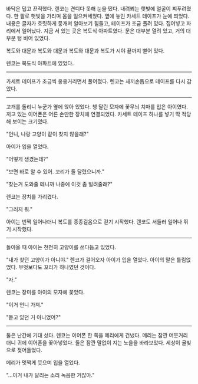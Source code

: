 바닥은 덥고 끈적했다. 렌코는 견디다 못해 눈을 떴다. 내려쬐는 햇빛에 얼굴이 찌푸려졌다. 한 팔로 햇빛을 가리며 몸을 일으켜세웠다. 옆에 놓인 카세트 테이프가 눈에 띄었다. 내용은 글자가 흐릿하게 뭉개져 알아보기 힘들고, 테이프가 조금 풀려 있다.  집어넣고 자리에서 일어났다. 지금 서 있는 곳은 복도식 아파트였다. 문은 대부분 열려 있고, 거의 대부분 텅 비어 있었다.

복도와 대문과 복도와 대문과 복도와 대문과 복도가 시야 끝까지 뻗어 있다.

렌코는 복도식 아파트에 있었다.

---

카세트 테이프가 조금씩 웅웅거리면서 풀어졌다. 렌코는 새끼손톱으로 테이프를 다시 감았다.

---

고개를 돌리니 누군가 옆에 앉아 있었다. 챙 달린 모자에 꽃무늬 치마를 입은 아이였다. 끼고 있는 이어폰은 어른 손만한 장치에 연결되었다. 카세트 테이프 하나를 넣기 딱 적당해 보이는 크기였다.

"언니, 나랑 고양이 같이 찾지 않을래?"

아이가 입을 열었다.

"어떻게 생겼는데?"

"보면 바로 알 수 있어. 꼬리가 둘 달렸으니까."

"찾는거 도와줄 테니까 나중에 이것 좀 빌려줄래?"

렌코는 장치를 가리켰다.

"그러지 뭐."

아이는 번쩍 일어나더니 복도를 종종걸음으로 걷기 시작했다. 렌코도 서둘러 일어나 뛰기 시작했다.

---


돌아올 때 아이는 천천히 고양이를 쓰다듬고 있었다.

"내가 찾던 고양이가 아니야." 렌코가 걸어오자 아이가 입을 열었다. 아이의 말은 틀림없었다. 
무엇보다도 꼬리가 하나였던 것이다.

"자."

렌코는 장미를 아이의 모자에 꽃았다.

"이거 언니 가져."

"듣고 있던 거 아니었어?"

---

둘은 난간에 기대 섰다. 렌코는 이어폰 한 쪽을 메리에게 건냈다. 메리는 잠깐 머뭇거리더니 귀에 이어폰을 꽃아넣었다. 둘은 잠깐 말없이 지는 노을을 바라보았다. 세상이 귤빛으로 젖어들었다.

메리가 멋쩍게 웃으며 입을 열었다.

"...이거 내가 달리는 소리 녹음한 거잖아."

